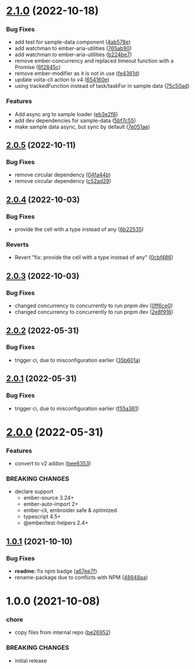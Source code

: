 # [2.1.0](https://github.com/CrowdStrike/ember-aria/compare/v2.0.5...v2.1.0) (2022-10-18)


### Bug Fixes

* add test for sample-data component ([4ab578e](https://github.com/CrowdStrike/ember-aria/commit/4ab578e3403dea8ed50ff0fd023c9fbd6c091b42))
* add watchman to ember-aria-utilities ([765ab90](https://github.com/CrowdStrike/ember-aria/commit/765ab9044d81dc2ca19af5c75256ee663de1c014))
* add watchman to ember-aria-utilities ([b224be7](https://github.com/CrowdStrike/ember-aria/commit/b224be75d6746514ba77e9864dfaea6952cd08a8))
* remove ember-concurrency and replaced timeout function with a Promise ([6f2845c](https://github.com/CrowdStrike/ember-aria/commit/6f2845c5200adf1bdecb98c768ca865bb727087b))
* remove ember-modifier as it is not in use ([fe4361d](https://github.com/CrowdStrike/ember-aria/commit/fe4361def6a282200d48e59ad29d9776efb8e29b))
* update volta-cli action to v4 ([654160e](https://github.com/CrowdStrike/ember-aria/commit/654160ea0eb49b03965117343fc9c2f50acd3eee))
* using trackedFunction instead of task/taskFor in sample data ([75c50ad](https://github.com/CrowdStrike/ember-aria/commit/75c50ad85e9f10eac19dc1d06e8d34322c9e1b1d))


### Features

* Add async arg to sample loader ([eb3e2f8](https://github.com/CrowdStrike/ember-aria/commit/eb3e2f832d24bf57ae578759d764450d38c7876c))
* add dev dependencies for sample-data ([5bf7c55](https://github.com/CrowdStrike/ember-aria/commit/5bf7c559c95198bd15481a2f5e9dd94196225b2b))
* make sample data async, but sync by default ([7e051ae](https://github.com/CrowdStrike/ember-aria/commit/7e051ae42b2452c531486fde4c20e584ea9a6b2a))

## [2.0.5](https://github.com/CrowdStrike/ember-aria/compare/v2.0.4...v2.0.5) (2022-10-11)


### Bug Fixes

* remove circular dependency ([04fa44b](https://github.com/CrowdStrike/ember-aria/commit/04fa44bdca3084c0042c54b07971e700926b7c5a))
* remove circular dependency ([c52ad29](https://github.com/CrowdStrike/ember-aria/commit/c52ad293c6313614abebaeadf78b5a40a8008edc))

## [2.0.4](https://github.com/CrowdStrike/ember-aria/compare/v2.0.3...v2.0.4) (2022-10-03)


### Bug Fixes

* provide the cell with a type instead of any ([6b22535](https://github.com/CrowdStrike/ember-aria/commit/6b2253560c47359a5d45fbbb7822b0856ca190e7))


### Reverts

* Revert "fix: provide the cell with a type instead of any" ([0cbf486](https://github.com/CrowdStrike/ember-aria/commit/0cbf4867bbfd15b5a1cad3cb637fdc0450611e1e))

## [2.0.3](https://github.com/CrowdStrike/ember-aria/compare/v2.0.2...v2.0.3) (2022-10-03)


### Bug Fixes

* changed concurrency to concurrently to run pnpm dev ([0ff6ce0](https://github.com/CrowdStrike/ember-aria/commit/0ff6ce087a1b5767823638ad64b0e3d33a04099e))
* changed concurrency to concurrently to run pnpm dev ([2e8f916](https://github.com/CrowdStrike/ember-aria/commit/2e8f916c6ad99108584ca2c2c1f3b917aaed4d51))

## [2.0.2](https://github.com/CrowdStrike/ember-aria/compare/v2.0.1...v2.0.2) (2022-05-31)


### Bug Fixes

* trigger ci, due to misconfiguration earlier ([35b601a](https://github.com/CrowdStrike/ember-aria/commit/35b601a754c7ccf06b527cacbbdb4cfa5a6f2b8a))

## [2.0.1](https://github.com/CrowdStrike/ember-aria/compare/v2.0.0...v2.0.1) (2022-05-31)


### Bug Fixes

* trigger ci, due to misconfiguration earlier ([f55a361](https://github.com/CrowdStrike/ember-aria/commit/f55a361c255a507b3d297c17ca4b05aeee6710f3))

# [2.0.0](https://github.com/CrowdStrike/ember-aria/compare/v1.0.1...v2.0.0) (2022-05-31)


### Features

* convert to v2 addon ([bee6353](https://github.com/CrowdStrike/ember-aria/commit/bee63539dd5ef5ba4bcf9444cfc16ca354ef0df4))


### BREAKING CHANGES

* declare support
  - ember-source 3.24+
  - ember-auto-import 2+
  - ember-cli, embroider safe & optimized
  - typescript 4.5+
  - @ember/test-helpers 2.4+

## [1.0.1](https://github.com/CrowdStrike/ember-aria/compare/v1.0.0...v1.0.1) (2021-10-10)


### Bug Fixes

* **readme:** fix npm badge ([a67ee7f](https://github.com/CrowdStrike/ember-aria/commit/a67ee7fe2512c443235129a08d26b618b5fdc43b))
* rename-package due to conflicts with NPM ([48848aa](https://github.com/CrowdStrike/ember-aria/commit/48848aa2e91e530218d21d5f10fe0de615c72ecc))

# 1.0.0 (2021-10-08)


### chore

* copy files from internal repo ([be26952](https://github.com/CrowdStrike/ember-aria/commit/be26952fb31d5eab9044b0ccdb0813683d8ba50a))


### BREAKING CHANGES

* initial release

